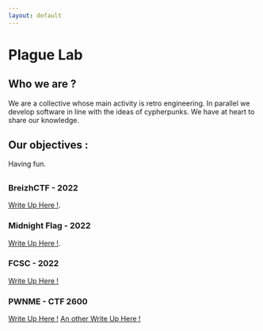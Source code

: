 ```yaml
---
layout: default
---
```



# Plague Lab

## Who we are ?

We are a collective whose main activity is retro engineering. In parallel we develop software in line with the ideas of cypherpunks. 
We have at heart to share our knowledge. 

## Our objectives :

Having fun.

##



### BreizhCTF - 2022 

[Write Up Here !](./CTF/2022/BreizhCTF/BreizhCTF.md).

### Midnight Flag - 2022

[Write Up Here !](./CTF/2022/MidnightFlagCTF/midnightflag.md).

### FCSC - 2022 
[Write Up Here !](./CTF/2022/FCSC2022/Hardware/FCSC.md)


### PWNME - CTF 2600

[Write Up Here !](./CTF/2022/CTF2600/Reverse/crackme.md)
[An other Write Up Here !](./CTF/2022/CTF2600/Reverse2/Attack_Equation_Solving.md)
